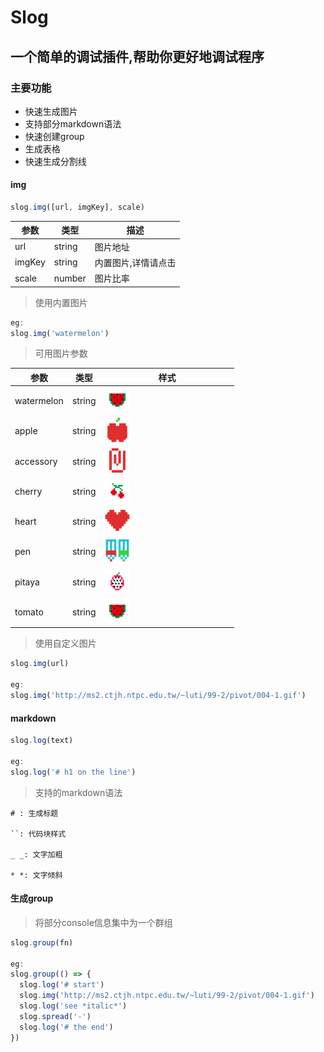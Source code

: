 # Slog

## 一个简单的调试插件,帮助你更好地调试程序

### 主要功能

- 快速生成图片
- 支持部分markdown语法
- 快速创建group
- 生成表格
- 快速生成分割线

#### img
```js
slog.img([url, imgKey], scale)
```
| 参数 | 类型 | 描述 |
| --- | ---- | ---- |
| url | string | 图片地址 |
| imgKey | string | 内置图片,详情请点击 |
| scale   | number  | 图片比率 |


> 使用内置图片
```js
eg:
slog.img('watermelon')
```
> 可用图片参数

| 参数         | 类型     | 样式                                       |
| ---------- | ------ | ------|
| watermelon | string | <img src="https://github.com/morehardy/simple-log/blob/master/images/watermelon.png?raw=true" width="20%"> |
| apple | string | <img src="https://github.com/morehardy/simple-log/blob/master/images/apple.png?raw=true" width="20%"> |
| accessory | string | <img src="https://github.com/morehardy/simple-log/blob/master/images/accessory.png?raw=true" width="20%"> |
| cherry | string | <img src="https://github.com/morehardy/simple-log/blob/master/images/cherry.png?raw=true" width="20%"> |
| heart | string | <img src="https://github.com/morehardy/simple-log/blob/master/images/heart.png?raw=true" width="20%"> |
| pen | string | <img src="https://github.com/morehardy/simple-log/blob/master/images/pen.png?raw=true" width="20%"> |
| pitaya | string | <img src="https://github.com/morehardy/simple-log/blob/master/images/pitaya.png?raw=true" width="20%"> |
| tomato | string | <img src="https://github.com/morehardy/simple-log/blob/master/images/watermelon.png?raw=true" width="20%"> |

> 使用自定义图片

```js
slog.img(url)

eg:
slog.img('http://ms2.ctjh.ntpc.edu.tw/~luti/99-2/pivot/004-1.gif')
```

#### markdown

```js
slog.log(text)

eg:
slog.log('# h1 on the line')
```

> 支持的markdown语法

```
# : 生成标题

``: 代码块样式

_ _: 文字加粗

* *: 文字倾斜
```

#### 生成group

> 将部分console信息集中为一个群组

```js
slog.group(fn)

eg:
slog.group(() => {
  slog.log('# start')
  slog.img('http://ms2.ctjh.ntpc.edu.tw/~luti/99-2/pivot/004-1.gif')
  slog.log('see *italic*')
  slog.spread('-')
  slog.log('# the end')
})
```
